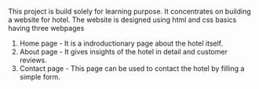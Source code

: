 This project is build solely for learning purpose.
It concentrates on building a website for hotel. The website is designed using html and css basics having three webpages
1. Home page - It is a indroductionary page about the hotel itself. 
2. About page - It gives insights of the hotel in detail and customer reviews.
3. Contact page - This page can be used to contact the hotel by filling a simple form.
